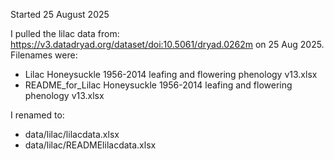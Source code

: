 Started 25 August 2025 

I pulled the lilac data from: https://v3.datadryad.org/dataset/doi:10.5061/dryad.0262m on 25 Aug 2025. Filenames were: 
* Lilac Honeysuckle 1956-2014 leafing and flowering phenology v13.xlsx
* README_for_Lilac Honeysuckle 1956-2014 leafing and flowering phenology v13.xlsx

I renamed to:
* data/lilac/lilacdata.xlsx
* data/lilac/READMElilacdata.xlsx